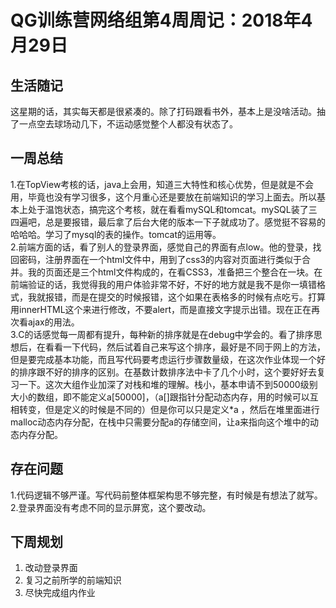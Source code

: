 # QG训练营网络组第4周周记：2018年4月29日

## 生活随记
这星期的话，其实每天都是很紧凑的。除了打码跟看书外，基本上是没啥活动。抽了一点空去球场动几下，不运动感觉整个人都没有状态了。     

## 一周总结
1.在TopView考核的话，java上会用，知道三大特性和核心优势，但是就是不会用，毕竟也没有学习很多，这个月重心还是要放在前端知识的学习上面去。所以基本上处于温饱状态，搞完这个考核，就在看看mySQL和tomcat。mySQL装了三四遍吧，总是要报错，最后拿了后台大佬的版本一下子就成功了。感觉挺不容易的哈哈哈。学习了mysql的表的操作。tomcat的运用等。     
2.前端方面的话，看了别人的登录界面，感觉自己的界面有点low。他的登录，找回密码，注册界面在一个html文件中，用到了css3的内容对页面进行类似于合并。我的页面还是三个html文件构成的，在看CSS3，准备把三个整合在一块。在前端验证的话，我觉得我的用户体验非常不好，不好的地方就是我不是你一填错格式，我就报错，而是在提交的时候报错，这个如果在表格多的时候有点吃亏。打算用innerHTML这个来进行修改，不要alert，而是直接文字提示出错。现在正在再次看ajax的用法。        
3.C的话感觉每一周都有提升，每种新的排序就是在debug中学会的。看了排序思想后，在看看一下代码，然后试着自己来写这个排序，最好是不同于网上的方法，但是要完成基本功能，而且写代码要考虑运行步骤数量级，在这次作业体现一个好的排序跟不好的排序的区别。在基数计数排序法中卡了几个小时，这个要好好去复习一下。这次大组作业加深了对栈和堆的理解。栈小，基本申请不到50000级别大小的数组，即不能定义a[50000]，（a[]跟指针分配动态内存，用的时候可以互相转变，但是定义的时候是不同的）但是你可以只是定义*a ，然后在堆里面进行malloc动态内存分配，在栈中只需要分配a的存储空间，让a来指向这个堆中的动态内存分配。      

## 存在问题
1.代码逻辑不够严谨。写代码前整体框架构思不够完整，有时候是有想法了就写。      
2.登录界面没有考虑不同的显示屏宽，这个要改动。      
## 下周规划
<ol>
<li>改动登录界面</li>
<li>复习之前所学的前端知识</li>
<li>尽快完成组内作业</li>
</ol>
